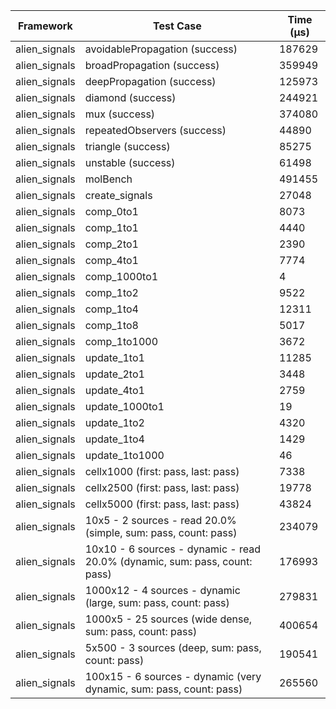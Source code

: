 | Framework | Test Case | Time (μs) |
| --- | --- | --- |
| alien_signals | avoidablePropagation (success) | 187629 |
| alien_signals | broadPropagation (success) | 359949 |
| alien_signals | deepPropagation (success) | 125973 |
| alien_signals | diamond (success) | 244921 |
| alien_signals | mux (success) | 374080 |
| alien_signals | repeatedObservers (success) | 44890 |
| alien_signals | triangle (success) | 85275 |
| alien_signals | unstable (success) | 61498 |
| alien_signals | molBench | 491455 |
| alien_signals | create_signals | 27048 |
| alien_signals | comp_0to1 | 8073 |
| alien_signals | comp_1to1 | 4440 |
| alien_signals | comp_2to1 | 2390 |
| alien_signals | comp_4to1 | 7774 |
| alien_signals | comp_1000to1 | 4 |
| alien_signals | comp_1to2 | 9522 |
| alien_signals | comp_1to4 | 12311 |
| alien_signals | comp_1to8 | 5017 |
| alien_signals | comp_1to1000 | 3672 |
| alien_signals | update_1to1 | 11285 |
| alien_signals | update_2to1 | 3448 |
| alien_signals | update_4to1 | 2759 |
| alien_signals | update_1000to1 | 19 |
| alien_signals | update_1to2 | 4320 |
| alien_signals | update_1to4 | 1429 |
| alien_signals | update_1to1000 | 46 |
| alien_signals | cellx1000 (first: pass, last: pass) | 7338 |
| alien_signals | cellx2500 (first: pass, last: pass) | 19778 |
| alien_signals | cellx5000 (first: pass, last: pass) | 43824 |
| alien_signals | 10x5 - 2 sources - read 20.0% (simple, sum: pass, count: pass) | 234079 |
| alien_signals | 10x10 - 6 sources - dynamic - read 20.0% (dynamic, sum: pass, count: pass) | 176993 |
| alien_signals | 1000x12 - 4 sources - dynamic (large, sum: pass, count: pass) | 279831 |
| alien_signals | 1000x5 - 25 sources (wide dense, sum: pass, count: pass) | 400654 |
| alien_signals | 5x500 - 3 sources (deep, sum: pass, count: pass) | 190541 |
| alien_signals | 100x15 - 6 sources - dynamic (very dynamic, sum: pass, count: pass) | 265560 |
